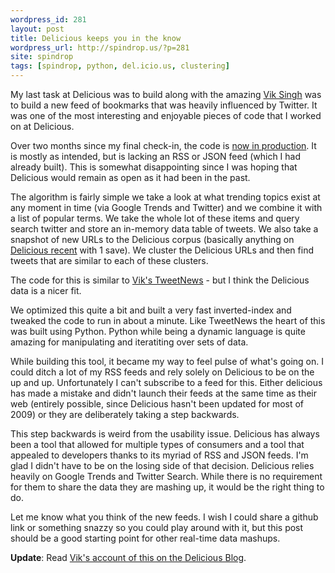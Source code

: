 ```yaml
---
wordpress_id: 281
layout: post
title: Delicious keeps you in the know
wordpress_url: http://spindrop.us/?p=281
site: spindrop
tags: [spindrop, python, del.icio.us, clustering]
---
```

My last task at Delicious was to build along with the amazing [Vik Singh](http://zooie.wordpress.com/) was to build a new feed of bookmarks that was heavily influenced by Twitter.  It was one of the most interesting and enjoyable pieces of code that I worked on at Delicious.

Over two months since my final check-in, the code is [now in production](http://delicious.com/).  It is mostly as intended, but is lacking an RSS or JSON feed (which I had already built).  This is somewhat disappointing since I was hoping that Delicious would remain as open as it had been in the past.

The algorithm is fairly simple we take a look at what trending topics exist at any moment in time (via Google Trends and Twitter) and we combine it with a list of popular terms.  We take the whole lot of these items and   query search twitter and store an in-memory data table of tweets.  We also take a snapshot of new URLs to the Delicious corpus (basically anything on [Delicious recent](http://delicious.com/recent/) with 1 save).  We cluster the Delicious URLs and then find tweets that are similar to each of these clusters.

The code for this is similar to [Vik's TweetNews](http://zooie.wordpress.com/2009/01/15/twitter-boss-real-time-search/) - but I think the Delicious data is a nicer fit.

We optimized this quite a bit and built a very fast inverted-index and tweaked the code to run in about a minute.  Like TweetNews the heart of this was built using Python.  Python while being a dynamic language is quite amazing for manipulating and iteratiting over sets of data.

While building this tool, it became my way to feel pulse of what's going on.  I could ditch a lot of my RSS feeds and rely solely on Delicious to be on the up and up.  Unfortunately I can't subscribe to a feed for this.  Either delicious has made a mistake and didn't launch their feeds at the same time as their web (entirely possible, since Delicious hasn't been updated for most of 2009) or they are deliberately taking a step backwards.

This step backwards is weird from the usability issue.  Delicious has always been a tool that allowed for multiple types of consumers and a tool that appealed to developers thanks to its myriad of RSS and JSON feeds.    I'm glad I didn't have to be on the losing side of that decision.  Delicious relies heavily on Google Trends and Twitter Search.  While there is no requirement for them to share the data they are mashing up, it would be the right thing to do.

Let me know what you think of the new feeds.  I wish I could share a github link or something snazzy so you could play around with it, but this post should be a good starting point for other real-time data mashups.

**Update**: Read [Vik's account of this on the Delicious Blog](http://blog.delicious.com/blog/2009/08/delicious-homepage-gets-%E2%80%9Cfresh%E2%80%9D.html).
